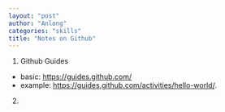 ```yaml
---
layout: "post"
author: "Anlong"
categories: "skills"
title: "Notes on Github"
---
```

1. Github Guides
- basic: https://guides.github.com/
- example: https://guides.github.com/activities/hello-world/.
2. 
